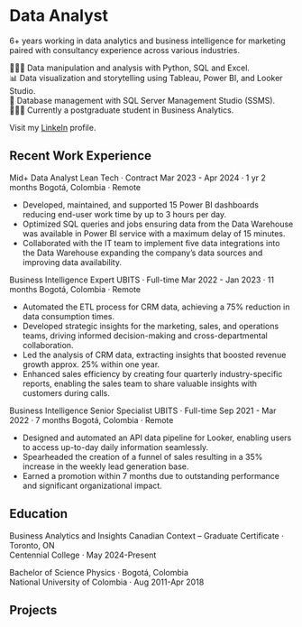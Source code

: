 # Data Analyst
6+ years working in data analytics and business intelligence for marketing paired with consultancy experience across various industries.  

👩🏻‍💻 Data manipulation and analysis with Python, SQL and Excel.  
📊 Data visualization and storytelling using Tableau, Power BI, and Looker Studio.  
🧩 Database management with SQL Server Management Studio (SSMS).  
👩🏻‍🎓 Currently a postgraduate student in Business Analytics.

Visit my [LinkeIn](https://www.linkedin.com/in/nataliafajardochaves/) profile.

## Recent Work Experience
Mid+ Data Analyst
Lean Tech · Contract
Mar 2023 - Apr 2024 · 1 yr 2 months
Bogotá, Colombia · Remote

+ Developed, maintained, and supported 15 Power BI dashboards reducing end-user work time by up to 3 hours per day.
+ Optimized SQL queries and jobs ensuring data from the Data Warehouse was available in Power BI service
with a maximum delay of 15 minutes.
+ Collaborated with the IT team to implement five data integrations into the Data Warehouse expanding the company’s data sources and improving data availability.


Business Intelligence Expert
UBITS · Full-time
Mar 2022 - Jan 2023 · 11 months
Bogotá, Colombia · Remote

+ Automated the ETL process for CRM data, achieving a 75% reduction in data consumption times.
+ Developed strategic insights for the marketing, sales, and operations teams, driving informed decision-making and cross-departmental collaboration.
+ Led the analysis of CRM data, extracting insights that boosted revenue growth approx. 25% within one year.
+ Enhanced sales efficiency by creating four quarterly industry-specific reports, enabling the sales team to share valuable insights with customers during calls.


Business Intelligence Senior Specialist
UBITS · Full-time
Sep 2021 - Mar 2022 · 7 months
Bogotá, Colombia · Remote

+ Designed and automated an API data pipeline for Looker, enabling users to access up-to-day daily information seamlessly.
+ Spearheaded the creation of a funnel of sales resulting in a 35% increase in the weekly lead generation base.
+ Earned a promotion within 7 months due to outstanding performance and significant organizational impact.

## Education
Business Analytics and Insights Canadian Context – Graduate Certificate · Toronto, ON   
Centennial College · May 2024-Present


Bachelor of Science Physics · Bogotá, Colombia  
National University of Colombia ·	Aug 2011-Apr 2018

## Projects

